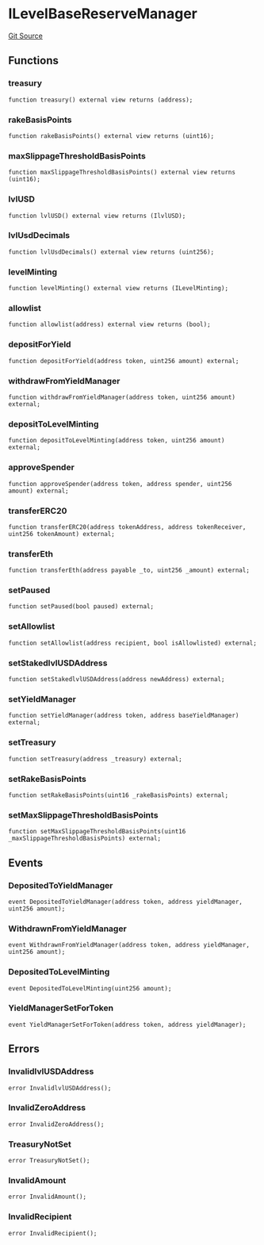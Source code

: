 # ILevelBaseReserveManager
[Git Source](https://github.com/Level-Money/contracts/blob/596e7d17f2f0a509e7a447183bc335cd46833918/src/interfaces/ILevelBaseReserveManager.sol)


## Functions
### treasury


```solidity
function treasury() external view returns (address);
```

### rakeBasisPoints


```solidity
function rakeBasisPoints() external view returns (uint16);
```

### maxSlippageThresholdBasisPoints


```solidity
function maxSlippageThresholdBasisPoints() external view returns (uint16);
```

### lvlUSD


```solidity
function lvlUSD() external view returns (IlvlUSD);
```

### lvlUsdDecimals


```solidity
function lvlUsdDecimals() external view returns (uint256);
```

### levelMinting


```solidity
function levelMinting() external view returns (ILevelMinting);
```

### allowlist


```solidity
function allowlist(address) external view returns (bool);
```

### depositForYield


```solidity
function depositForYield(address token, uint256 amount) external;
```

### withdrawFromYieldManager


```solidity
function withdrawFromYieldManager(address token, uint256 amount) external;
```

### depositToLevelMinting


```solidity
function depositToLevelMinting(address token, uint256 amount) external;
```

### approveSpender


```solidity
function approveSpender(address token, address spender, uint256 amount) external;
```

### transferERC20


```solidity
function transferERC20(address tokenAddress, address tokenReceiver, uint256 tokenAmount) external;
```

### transferEth


```solidity
function transferEth(address payable _to, uint256 _amount) external;
```

### setPaused


```solidity
function setPaused(bool paused) external;
```

### setAllowlist


```solidity
function setAllowlist(address recipient, bool isAllowlisted) external;
```

### setStakedlvlUSDAddress


```solidity
function setStakedlvlUSDAddress(address newAddress) external;
```

### setYieldManager


```solidity
function setYieldManager(address token, address baseYieldManager) external;
```

### setTreasury


```solidity
function setTreasury(address _treasury) external;
```

### setRakeBasisPoints


```solidity
function setRakeBasisPoints(uint16 _rakeBasisPoints) external;
```

### setMaxSlippageThresholdBasisPoints


```solidity
function setMaxSlippageThresholdBasisPoints(uint16 _maxSlippageThresholdBasisPoints) external;
```

## Events
### DepositedToYieldManager

```solidity
event DepositedToYieldManager(address token, address yieldManager, uint256 amount);
```

### WithdrawnFromYieldManager

```solidity
event WithdrawnFromYieldManager(address token, address yieldManager, uint256 amount);
```

### DepositedToLevelMinting

```solidity
event DepositedToLevelMinting(uint256 amount);
```

### YieldManagerSetForToken

```solidity
event YieldManagerSetForToken(address token, address yieldManager);
```

## Errors
### InvalidlvlUSDAddress

```solidity
error InvalidlvlUSDAddress();
```

### InvalidZeroAddress

```solidity
error InvalidZeroAddress();
```

### TreasuryNotSet

```solidity
error TreasuryNotSet();
```

### InvalidAmount

```solidity
error InvalidAmount();
```

### InvalidRecipient

```solidity
error InvalidRecipient();
```


